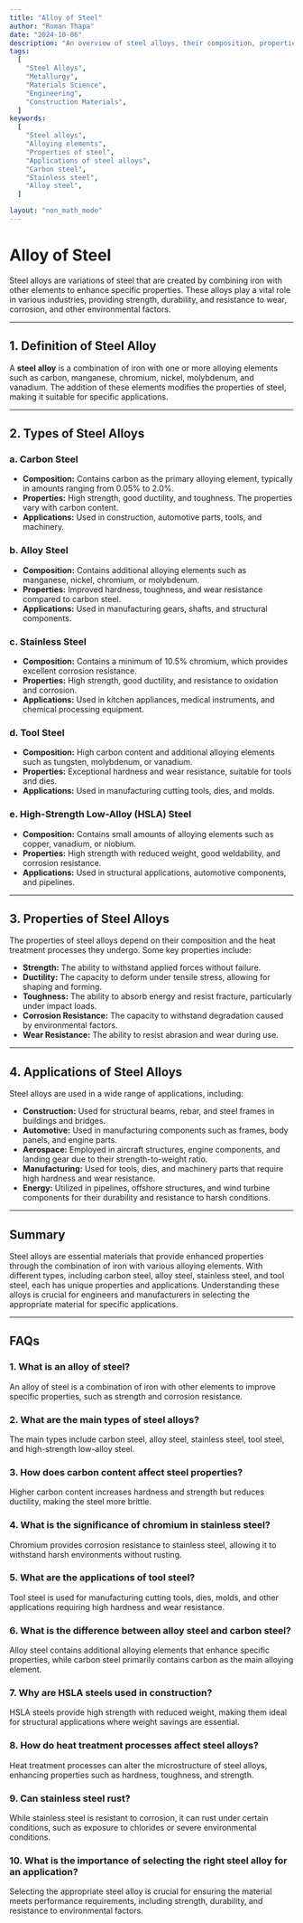 ```yaml
---
title: "Alloy of Steel"
author: "Roman Thapa"
date: "2024-10-06"
description: "An overview of steel alloys, their composition, properties, and applications in various industries."
tags:
  [
    "Steel Alloys",
    "Metallurgy",
    "Materials Science",
    "Engineering",
    "Construction Materials",
  ]
keywords:
  [
    "Steel alloys",
    "Alloying elements",
    "Properties of steel",
    "Applications of steel alloys",
    "Carbon steel",
    "Stainless steel",
    "Alloy steel",
  ]

layout: "non_math_mode"
---
```


# Alloy of Steel

Steel alloys are variations of steel that are created by combining iron with other elements to enhance specific properties. These alloys play a vital role in various industries, providing strength, durability, and resistance to wear, corrosion, and other environmental factors.

---

## 1. Definition of Steel Alloy

A **steel alloy** is a combination of iron with one or more alloying elements such as carbon, manganese, chromium, nickel, molybdenum, and vanadium. The addition of these elements modifies the properties of steel, making it suitable for specific applications.

---

## 2. Types of Steel Alloys

### a. Carbon Steel

- **Composition:** Contains carbon as the primary alloying element, typically in amounts ranging from 0.05% to 2.0%.
- **Properties:** High strength, good ductility, and toughness. The properties vary with carbon content.
- **Applications:** Used in construction, automotive parts, tools, and machinery.

### b. Alloy Steel

- **Composition:** Contains additional alloying elements such as manganese, nickel, chromium, or molybdenum.
- **Properties:** Improved hardness, toughness, and wear resistance compared to carbon steel.
- **Applications:** Used in manufacturing gears, shafts, and structural components.

### c. Stainless Steel

- **Composition:** Contains a minimum of 10.5% chromium, which provides excellent corrosion resistance.
- **Properties:** High strength, good ductility, and resistance to oxidation and corrosion.
- **Applications:** Used in kitchen appliances, medical instruments, and chemical processing equipment.

### d. Tool Steel

- **Composition:** High carbon content and additional alloying elements such as tungsten, molybdenum, or vanadium.
- **Properties:** Exceptional hardness and wear resistance, suitable for tools and dies.
- **Applications:** Used in manufacturing cutting tools, dies, and molds.

### e. High-Strength Low-Alloy (HSLA) Steel

- **Composition:** Contains small amounts of alloying elements such as copper, vanadium, or niobium.
- **Properties:** High strength with reduced weight, good weldability, and corrosion resistance.
- **Applications:** Used in structural applications, automotive components, and pipelines.

---

## 3. Properties of Steel Alloys

The properties of steel alloys depend on their composition and the heat treatment processes they undergo. Some key properties include:

- **Strength:** The ability to withstand applied forces without failure.
- **Ductility:** The capacity to deform under tensile stress, allowing for shaping and forming.
- **Toughness:** The ability to absorb energy and resist fracture, particularly under impact loads.
- **Corrosion Resistance:** The capacity to withstand degradation caused by environmental factors.
- **Wear Resistance:** The ability to resist abrasion and wear during use.

---

## 4. Applications of Steel Alloys

Steel alloys are used in a wide range of applications, including:

- **Construction:** Used for structural beams, rebar, and steel frames in buildings and bridges.
- **Automotive:** Used in manufacturing components such as frames, body panels, and engine parts.
- **Aerospace:** Employed in aircraft structures, engine components, and landing gear due to their strength-to-weight ratio.
- **Manufacturing:** Used for tools, dies, and machinery parts that require high hardness and wear resistance.
- **Energy:** Utilized in pipelines, offshore structures, and wind turbine components for their durability and resistance to harsh conditions.

---

## Summary

Steel alloys are essential materials that provide enhanced properties through the combination of iron with various alloying elements. With different types, including carbon steel, alloy steel, stainless steel, and tool steel, each has unique properties and applications. Understanding these alloys is crucial for engineers and manufacturers in selecting the appropriate material for specific applications.

---

## FAQs

### 1. What is an alloy of steel?

An alloy of steel is a combination of iron with other elements to improve specific properties, such as strength and corrosion resistance.

### 2. What are the main types of steel alloys?

The main types include carbon steel, alloy steel, stainless steel, tool steel, and high-strength low-alloy steel.

### 3. How does carbon content affect steel properties?

Higher carbon content increases hardness and strength but reduces ductility, making the steel more brittle.

### 4. What is the significance of chromium in stainless steel?

Chromium provides corrosion resistance to stainless steel, allowing it to withstand harsh environments without rusting.

### 5. What are the applications of tool steel?

Tool steel is used for manufacturing cutting tools, dies, molds, and other applications requiring high hardness and wear resistance.

### 6. What is the difference between alloy steel and carbon steel?

Alloy steel contains additional alloying elements that enhance specific properties, while carbon steel primarily contains carbon as the main alloying element.

### 7. Why are HSLA steels used in construction?

HSLA steels provide high strength with reduced weight, making them ideal for structural applications where weight savings are essential.

### 8. How do heat treatment processes affect steel alloys?

Heat treatment processes can alter the microstructure of steel alloys, enhancing properties such as hardness, toughness, and strength.

### 9. Can stainless steel rust?

While stainless steel is resistant to corrosion, it can rust under certain conditions, such as exposure to chlorides or severe environmental conditions.

### 10. What is the importance of selecting the right steel alloy for an application?

Selecting the appropriate steel alloy is crucial for ensuring the material meets performance requirements, including strength, durability, and resistance to environmental factors.
